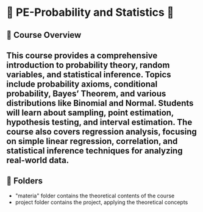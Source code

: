 # 🌟 **PE-Probability and Statistics** 🌟

## 📌 **Course Overview**
This course provides a comprehensive introduction to probability theory, random variables, and statistical inference. Topics include probability axioms, conditional probability, Bayes’ Theorem, and various distributions like Binomial and Normal. Students will learn about sampling, point estimation, hypothesis testing, and interval estimation. The course also covers regression analysis, focusing on simple linear regression, correlation, and statistical inference techniques for analyzing real-world data.
---

## 📑 **Folders**
- "materia" folder contains the theoretical contents of the course
-  project folder contains the project, applying the theoretical concepts
